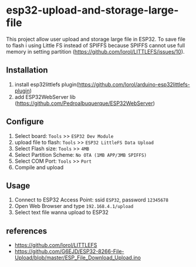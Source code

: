 # esp32-upload-and-storage-large-file

This project allow user upload and storage large file in ESP32.
To save file to flash i using Little FS instead of SPIFFS because SPIFFS cannot use full memory in setting partition (https://github.com/lorol/LITTLEFS/issues/10).

## Installation

1. install esp32littlefs plugin(https://github.com/lorol/arduino-esp32littlefs-plugin)
2. add ESP32WebServer lib (https://github.com/Pedroalbuquerque/ESP32WebServer)

## Configure

1. Select board: `Tools` >> `ESP32 Dev Module`
2. upload file to flash: `Tools` >> `ESP32 LittleFS Data Upload`
3. Select Flash size: `Tools` >> `4MB`
4. Select Partition Scheme: `No OTA (1MB APP/3MB SPIFFS)`
5. Select COM Port: `Tools` >> `Port`
6. Compile and upload

## Usage
1. Connect to ESP32 Access Point: ssid `ESP32`, password `12345678`
2. Open Web Browser and type `192.168.4.1/upload`
3. Select text file wanna upload to ESP32

## references
- https://github.com/lorol/LITTLEFS
- https://github.com/G6EJD/ESP32-8266-File-Upload/blob/master/ESP_File_Download_Upload.ino
